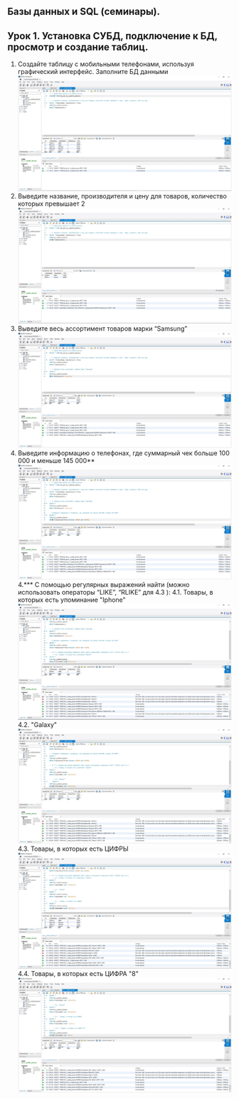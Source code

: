## Базы данных и SQL (семинары).
## Урок 1. Установка СУБД, подключение к БД, просмотр и создание таблиц.
1) Создайте таблицу с мобильными телефонами, используя графический интерфейс. Заполните БД данными  
![](3.jpg)
2) Выведите название, производителя и цену для товаров, количество которых превышает 2  
![](4.jpg)
3) Выведите весь ассортимент товаров марки “Samsung”  
![](5.jpg)
4) Выведите информацию о телефонах, где суммарный чек больше 100 000 и меньше 145 000**  
![](6.jpg)  
4.*** С помощью регулярных выражений найти (можно использовать операторы “LIKE”, “RLIKE” для 4.3 ):
	4.1. Товары, в которых есть упоминание "Iphone"  
![](7.jpg)  
    4.2. "Galaxy"  
![](8.jpg)  
    4.3.  Товары, в которых есть ЦИФРЫ  
![](9.jpg)  
    4.4.  Товары, в которых есть ЦИФРА "8"
![](10.jpg)
